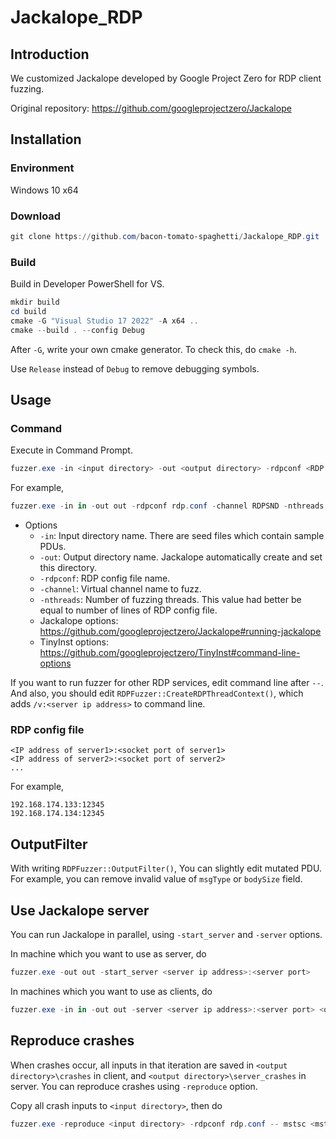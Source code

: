 # Jackalope_RDP

## Introduction

We customized Jackalope developed by Google Project Zero for RDP client fuzzing.

Original repository: https://github.com/googleprojectzero/Jackalope

## Installation

### Environment

Windows 10 x64

### Download

```powershell
git clone https://github.com/bacon-tomato-spaghetti/Jackalope_RDP.git
```

### Build

Build in Developer PowerShell for VS.

```powershell
mkdir build
cd build
cmake -G "Visual Studio 17 2022" -A x64 ..
cmake --build . --config Debug
```

After `-G`, write your own cmake generator. To check this, do `cmake -h`.

Use `Release` instead of `Debug` to remove debugging symbols.

## Usage

### Command

Execute in Command Prompt.

```powershell
fuzzer.exe -in <input directory> -out <output directory> -rdpconf <RDP config file> -channel <virtual channel to run fuzzing on> -nthreads <number of threads> -clean_target_on_coverage false -persist <Jackalope options> -- mstsc <mstsc options except /v>
```

For example,

```powershell
fuzzer.exe -in in -out out -rdpconf rdp.conf -channel RDPSND -nthreads 2 -instrument_module mstscax.dll -target_module mstscax.dll -clean_target_on_coverage false -persist -target_offset 0x484800 -iterations 10000 -cmp_coverage -dump_coverage -- mstsc /w:1000 /h:800
```

- Options
  - `-in`: Input directory name. There are seed files which contain sample PDUs.
  - `-out`: Output directory name. Jackalope automatically create and set this directory.
  - `-rdpconf`: RDP config file name.
  - `-channel`: Virtual channel name to fuzz.
  - `-nthreads`: Number of fuzzing threads. This value had better be equal to number of lines of RDP config file.
  - Jackalope options: https://github.com/googleprojectzero/Jackalope#running-jackalope
  - TinyInst options: https://github.com/googleprojectzero/TinyInst#command-line-options

If you want to run fuzzer for other RDP services, edit command line after `--`. And also, you should edit `RDPFuzzer::CreateRDPThreadContext()`, which adds `/v:<server ip address>` to command line.

### RDP config file

```
<IP address of server1>:<socket port of server1>
<IP address of server2>:<socket port of server2>
...
```

For example,

```
192.168.174.133:12345
192.168.174.134:12345
```

## OutputFilter

With writing `RDPFuzzer::OutputFilter()`, You can slightly edit mutated PDU. For example, you can remove invalid value of `msgType` or `bodySize` field.

## Use Jackalope server

You can run Jackalope in parallel, using `-start_server` and `-server` options.

In machine which you want to use as server, do

```powershell
fuzzer.exe -out out -start_server <server ip address>:<server port>
```

In machines which you want to use as clients, do

```powershell
fuzzer.exe -in in -out out -server <server ip address>:<server port> <other options>
```

## Reproduce crashes

When crashes occur, all inputs in that iteration are saved in `<output directory>\crashes` in client, and `<output directory>\server_crashes` in server. You can reproduce crashes using `-reproduce` option.

Copy all crash inputs to `<input directory>`, then do

```powershell
fuzzer.exe -reproduce <input directory> -rdpconf rdp.conf -- mstsc <mstsc options except /v>
```
